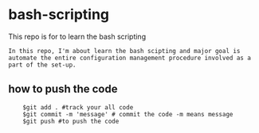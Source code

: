 # bash-scripting
This repo is for to learn the bash scripting 
``````
In this repo, I'm about learn the bash scipting and major goal is automate the entire configuration management procedure involved as a part of the set-up.
``````
## how to push the code
``````
    $git add . #track your all code
    $git commit -m 'message' # commit the code -m means message
    $git push #to push the code
``````

